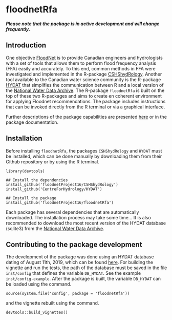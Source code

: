 # floodnetRfa

**_Please note that the package is in active development and will change frequently._**

## Introduction

One objective [FloodNet](http://www.nsercfloodnet.ca/) is to provide Canadian engineers and hydrologists with a set of tools that allows them to perform flood frequency analysis (FFA) easily and accurately.
To this end, common methods in FFA were investigated and implemented in the R-package [CSHShydRology](https://github.com/floodnetProject16/CSHShydRology).
Another tool available to the Canadian water science community is the R-package [HYDAT](https://github.com/CentreForHydrology/HYDAT) that simplifies the communication between R and a local version of the [National Water Data Archive](https://www.canada.ca/en/environment-climate-change/services/water-overview/quantity/monitoring/survey/data-products-services/national-archive-hydat.html).
The R-package `floodnetRfa` is built on the top of these two R-packages and 
aims to create en coherent environment for applying Floodnet recommendations.
The package includes instructions that can be invoked directly from the R terminal or via a graphical interface.

Further descriptions of the package capabilities are presented [here](https://drive.google.com/file/d/1I6JM9Gmkbnrn6p42gQYWDjJtpGazsUD6/view?usp=sharing) or in the package documentation.


## Installation

Before installing `floodnetRfa`, the packages `CSHShydRology` and `HYDAT` must be installed, which can be done manually by downloading them from their Github repository or by using the R terminal.

    library(devtools)
    
    ## Install the dependencies
    install_github('floodnetProject16/CSHShydRology')
    install_github('CentreForHydrology/HYDAT')

    ## Install the package
    install_github('floodnetProject16/floodnetRfa')

Each package has several dependencies that are automatically
downloaded.
The installation process may take some time...
It is also recommended to download the most recent version of the HYDAT database (sqlite3) from the
[National Water Data Archive](https://www.canada.ca/en/environment-climate-change/services/water-overview/quantity/monitoring/survey/data-products-services/national-archive-hydat.html).

## Contributing to the package development

The development of the package was done using an HYDAT database dating of August 11th, 2019, which can be found [here](https://drive.google.com/file/d/1YI8pmB0U2Tp9FVVPpu2So8SmWIid9PsP/view?usp=sharing).
For building the vignette and run the tests, the path of the database must be saved in the file `inst/config` that defines the variable `DB_HYDAT`.
See the example `inst/config-example`.
After the package is built, the variable `DB_HYDAT` can be loaded using the command.

    source(system.file('config', package = 'floodnetRfa'))
    
and the vignette rebuilt using the command.

    devtools::build_vignettes()
